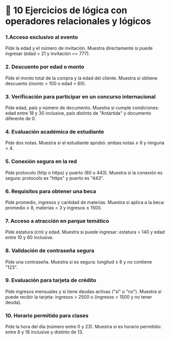 # 🧠 10 Ejercicios de lógica con operadores relacionales y lógicos

### 1.Acceso exclusivo al evento
Pide la edad y el número de invitación. Muestra directamente si puede ingresar (edad > 21 y invitación == 777).

### 2. Descuento por edad o monto
Pide el monto total de la compra y la edad del cliente. Muestra si obtiene descuento (monto > 100 o edad > 60).

### 3. Verificación para participar en un concurso internacional
Pide edad, país y número de documento. Muestra si cumple condiciones: edad entre 18 y 30 inclusive, país distinto de "Antártida" y documento diferente de 0.

### 4. Evaluación académica de estudiante
Pide dos notas. Muestra si el estudiante aprobó: ambas notas ≥ 6 y ninguna < 4.

### 5. Conexión segura en la red
Pide protocolo (http o https) y puerto (80 o 443). Muestra si la conexión es segura: protocolo es "https" y puerto es "443".

### 6. Requisitos para obtener una beca
Pide promedio, ingresos y cantidad de materias. Muestra si aplica a la beca: promedio ≥ 8, materias < 3 y ingresos ≤ 1500.

### 7. Acceso a atracción en parque temático
Pide estatura (cm) y edad. Muestra si puede ingresar: estatura > 140 y edad entre 10 y 60 inclusive.

### 8. Validación de contraseña segura
Pide una contraseña. Muestra si es segura: longitud ≥ 8 y no contiene "123".

### 9. Evaluación para tarjeta de crédito
Pide ingresos mensuales y si tiene deudas activas ("sí" o "no"). Muestra si puede recibir la tarjeta: ingresos > 2500 o (ingresos > 1500 y no tener deuda).

### 10. Horario permitido para clases
Pide la hora del día (número entre 0 y 23). Muestra si es horario permitido: entre 8 y 18 inclusive y distinto de 13.